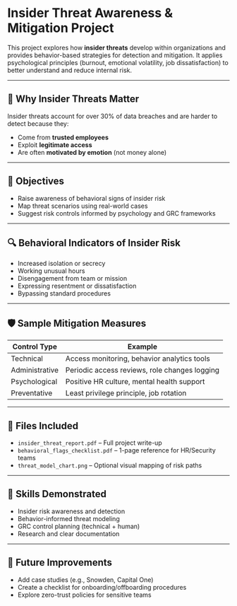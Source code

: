 # Insider Threat Awareness & Mitigation Project

This project explores how **insider threats** develop within organizations and provides behavior-based strategies for detection and mitigation. It applies psychological principles (burnout, emotional volatility, job dissatisfaction) to better understand and reduce internal risk.

---

## 🧠 Why Insider Threats Matter

Insider threats account for over 30% of data breaches and are harder to detect because they:
- Come from **trusted employees**
- Exploit **legitimate access**
- Are often **motivated by emotion** (not money alone)

---

## 🎯 Objectives

- Raise awareness of behavioral signs of insider risk  
- Map threat scenarios using real-world cases  
- Suggest risk controls informed by psychology and GRC frameworks

---

## 🔍 Behavioral Indicators of Insider Risk

- Increased isolation or secrecy  
- Working unusual hours  
- Disengagement from team or mission  
- Expressing resentment or dissatisfaction  
- Bypassing standard procedures

---

## 🛡️ Sample Mitigation Measures

| Control Type | Example                                         |
|--------------|--------------------------------------------------|
| Technical     | Access monitoring, behavior analytics tools     |
| Administrative| Periodic access reviews, role changes logging   |
| Psychological | Positive HR culture, mental health support      |
| Preventative  | Least privilege principle, job rotation         |

---

## 📄 Files Included

- `insider_threat_report.pdf` – Full project write-up  
- `behavioral_flags_checklist.pdf` – 1-page reference for HR/Security teams  
- `threat_model_chart.png` – Optional visual mapping of risk paths  

---

## 🔧 Skills Demonstrated

- Insider risk awareness and detection  
- Behavior-informed threat modeling  
- GRC control planning (technical + human)  
- Research and clear documentation  

---

## 🔁 Future Improvements

- Add case studies (e.g., Snowden, Capital One)  
- Create a checklist for onboarding/offboarding procedures  
- Explore zero-trust policies for sensitive teams
